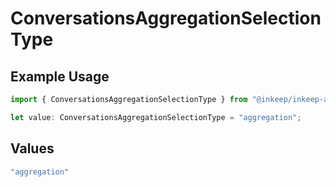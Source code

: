 # ConversationsAggregationSelectionType

## Example Usage

```typescript
import { ConversationsAggregationSelectionType } from "@inkeep/inkeep-analytics/models/components";

let value: ConversationsAggregationSelectionType = "aggregation";
```

## Values

```typescript
"aggregation"
```